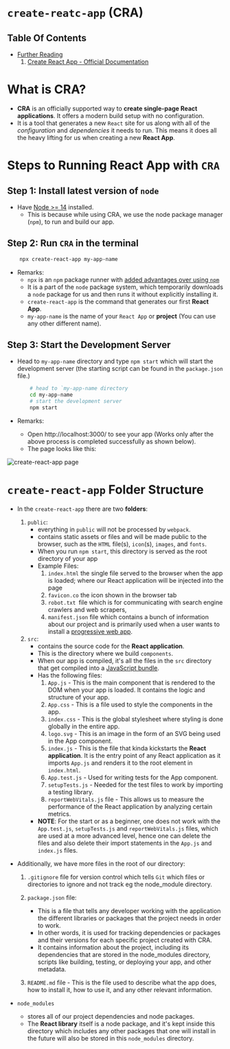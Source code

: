 # `create-reatc-app` (CRA)

## Table Of Contents
- [Further Reading]()
    1. [Create React App - Official Documentation](https://create-react-app.dev/)

# What is CRA?
* __CRA__ is an officially supported way to __create single-page React applications__. It offers a modern build setup with no configuration.
* It is a tool that generates a new `React` site for us along with all of the _configuration_ and _dependencies_ it needs to run. This means it does all the heavy lifting for us when creating a new __React App__.

# Steps to Running React App with `CRA`
## Step 1: Install latest version of `node`
* Have [Node >= 14](https://nodejs.org/en/download) installed. 
    - This is because while using CRA, we use the node package manager (`npm`), to run and build our app.

## Step 2: Run `CRA` in the terminal
```sh
    npx create-react-app my-app-name
```
* Remarks:
  * `npx` is an `npm` package runner with [added advantages over using `npm`](https://medium.com/@maybekatz/introducing-npx-an-npm-package-runner-55f7d4bd282b)
  * It is a part of the `node` package system, which temporarily downloads a `node` package for us and then runs it without explicitly installing it. 
  * `create-react-app` is the command that generates our first __React App__.
  * `my-app-name` is the name of your `React App` or __project__ (You can use any other different name).

## Step 3: Start the Development Server
* Head to `my-app-name` directory and type `npm start` which will start the development server (the starting script can be found in the `package.json` file.)

    ```sh
        # head to `my-app-name directory
        cd my-app-name
        # start the development server
        npm start
    ```
* Remarks:
  * Open http://localhost:3000/ to see your app (Works only after the above process is completed successfully as shown below).
  * The page looks like this: 
  
![create-react-app page]()

# `create-react-app` Folder Structure
* In the `create-react-app` there are two __folders__:
    1. `public`:
        - everything in `public` will not be processed by `webpack`.
        - contains static assets or files and will be made public to the browser, such as the `HTML` file(s), `icon`(s), `images`, and `fonts`. 
        - When you run `npm start`, this directory is served as the root directory of your app
        - Example Files:
          1. `index.html` the single file served to the browser when the app is loaded; where our React application will be injected into the page
          2. `favicon.co` the icon shown in the browser tab
          3. `robot.txt `file which is for communicating with search engine crawlers and web scrapers, 
          4. `manifest.json` file which contains a bunch of information about our project and is primarily used when a user wants to install a [progressive web app](). 
    2. `src`:
       - contains the source code for the __React application__.
       - This is the directory where we build `components`.
       - When our app is compiled, it's all the files in the `src` directory that get compiled into a [JavaScript bundle](https://stackoverflow.com/questions/42727269/what-is-an-asset-and-what-is-a-bundle).
       - Has the following files:
          1. `App.js` - This is the main component that is rendered to the DOM when your app is loaded. It contains the logic and structure of your app.
          2. `App.css` - This is a file used to style the components in the app.
          3. `index.css` - This is the global stylesheet where styling is done globally in the entire app.
          4. `logo.svg` - This is an image in the form of an SVG being used in the App component.
          5. `index.js` - This is the file that kinda kickstarts the __React application__. It is the entry point of any React application as it imports `App.js` and renders it to the root element in `index.html`.
          6. `App.test.js` - Used for writing tests for the App component.
          7. `setupTests.js` - Needed for the test files to work by importing a testing library.
          8. `reportWebVitals.js` file - This allows us to measure the performance of the React application by analyzing certain metrics.  
       - __NOTE__: For the start or as a beginner, one does not work with the `App.test.js`, `setupTests.js` and `reportWebVitals.js` files, which are used at a more advanced level, hence one can delete the files and also delete their import statements in the `App.js` and `index.js` files.


* Additionally, we have more files in the root of our directory:
   1. `.gitignore` file for version control which tells `Git` which files or directories to ignore and not track eg the node_module directory.
   2. `package.json` file:
      - This is a file that tells any developer working with the application the different libraries or packages that the project needs in order to work. 
      - In other words, it is used for tracking dependencies or packages and their versions for each specific project created with CRA. 
      - It contains information about the project, including its dependencies that are stored in the node_modules directory, scripts like building, testing, or deploying your app, and other metadata.

    3. `README.md` file - This is the file used to describe what the app does, how to install it, how to use it, and any other relevant information.

* `node_modules`
    - stores all of our project dependencies and node packages.
    - The __React library__ itself is a node package, and it's kept inside this directory which includes any other packages that one will install in the future will also be stored in this `node_modules` directory.
